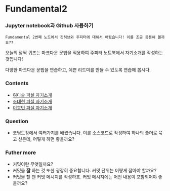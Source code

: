 # Fundamental2
### Jupyter notebook과 Github 사용하기
```
Fundamental 2번째 노드에서 깃허브와 주피터에 대해서 배웠습니다! 이를 조금 응용해 볼까요??
```
오늘의 깜짝 퀴즈는 마크다운 문법을 적용하여 주피터 노트북에서 자기소개를 작성하는 것입니다!

다양한 마크다운 문법을 연습하고, 예쁜 리드미를 만들 수 있도록 연습해 봅시다.

### Contents
* [여다솔 퍼실 자기소개](https://github.com/seraaaayeo/Modulabs-aiffelbasic/blob/master/Fundamental/F2-Git%26Jupyter/Introduction-Dasol.md)
* [조대현 퍼실 자기소개](https://github.com/seraaaayeo/Modulabs-aiffelbasic/blob/master/Fundamental/F2-Git%26Jupyter/Introduce_Daehyun.ipynb)
* [이호민 퍼실 자기소개](https://github.com/seraaaayeo/Modulabs-aiffelbasic/blob/master/Fundamental/F2-Git%26Jupyter/Intro-lhm.md)

### Question
* 코딩도장에서 여러가지를 배웠습니다. 이를 소스코드로 작성하여 하나의 폴더로 묶고 싶은데, 어떻게 하면 좋을까요?

### Futher more
* 커밋이란 무엇일까요?
* 커밋을 **잘** 하는 것 또한 굉장히 중요합니다. 커밋 단위는 어떻게 잡아야 할까요?
* 커밋을 할 땐 커밋 메시지를 작성하죠. 커밋 메시지에는 어떤 내용이 포함되어야 좋을까요?
